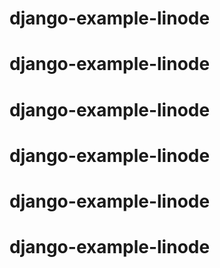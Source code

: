 # django-example-linode
# django-example-linode
# django-example-linode
# django-example-linode
# django-example-linode
# django-example-linode
